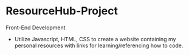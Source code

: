 # ResourceHub-Project
Front-End Development
- Utilize Javascript, HTML, CSS to create a website containing my personal resources with links for learning/referencing how to code.
